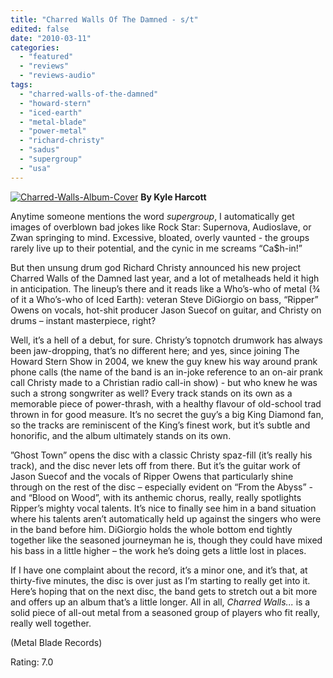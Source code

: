 ```yaml
---
title: "Charred Walls Of The Damned - s/t"
edited: false
date: "2010-03-11"
categories:
  - "featured"
  - "reviews"
  - "reviews-audio"
tags:
  - "charred-walls-of-the-damned"
  - "howard-stern"
  - "iced-earth"
  - "metal-blade"
  - "power-metal"
  - "richard-christy"
  - "sadus"
  - "supergroup"
  - "usa"
---
```


[![Charred-Walls-Album-Cover](http://www.hellbound.ca/wp-content/uploads/2010/03/Charred-Walls-Album-Cover.jpg "Charred-Walls-Album-Cover")](http://www.hellbound.ca/wp-content/uploads/2010/03/Charred-Walls-Album-Cover.jpg) **By Kyle Harcott**

Anytime someone mentions the word _supergroup_, I automatically get images of overblown bad jokes like Rock Star: Supernova, Audioslave, or Zwan springing to mind. Excessive, bloated, overly vaunted - the groups rarely live up to their potential, and the cynic in me screams “Ca$h-in!”

But then unsung drum god Richard Christy announced his new project Charred Walls of the Damned last year, and a lot of metalheads held it high in anticipation. The lineup’s there and it reads like a Who’s-who of metal (¾ of it a Who’s-who of Iced Earth): veteran Steve DiGiorgio on bass, “Ripper” Owens on vocals, hot-shit producer Jason Suecof on guitar, and Christy on drums – instant masterpiece, right?

Well, it’s a hell of a debut, for sure. Christy’s topnotch drumwork has always been jaw-dropping, that’s no different here; and yes, since joining The Howard Stern Show in 2004, we knew the guy knew his way around prank phone calls (the name of the band is an in-joke reference to an on-air prank call Christy made to a Christian radio call-in show) - but who knew he was such a strong songwriter as well? Every track stands on its own as a memorable piece of power-thrash, with a healthy flavour of old-school trad thrown in for good measure. It’s no secret the guy’s a big King Diamond fan, so the tracks are reminiscent of the King’s finest work, but it’s subtle and honorific, and the album ultimately stands on its own.

”Ghost Town” opens the disc with a classic Christy spaz-fill (it’s really his track), and the disc never lets off from there. But it’s the guitar work of Jason Suecof and the vocals of Ripper Owens that particularly shine through on the rest of the disc – especially evident on “From the Abyss” - and “Blood on Wood”, with its anthemic chorus, really, really spotlights Ripper’s mighty vocal talents. It’s nice to finally see him in a band situation where his talents aren’t automatically held up against the singers who were in the band before him. DiGiorgio holds the whole bottom end tightly together like the seasoned journeyman he is, though they could have mixed his bass in a little higher – the work he’s doing gets a little lost in places.

If I have one complaint about the record, it’s a minor one, and it’s that, at thirty-five minutes, the disc is over just as I’m starting to really get into it. Here’s hoping that on the next disc, the band gets to stretch out a bit more and offers up an album that’s a little longer. All in all, _Charred Walls..._ is a solid piece of all-out metal from a seasoned group of players who fit really, really well together.

(Metal Blade Records)

Rating: 7.0
